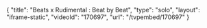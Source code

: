 {
    "title": "Beats x Rudimental : Beat by Beat",
    "type": "solo",
    "layout": "iframe-static",
    "videoId": "170697",
    "url": "\/tvpembed\/170697"
}